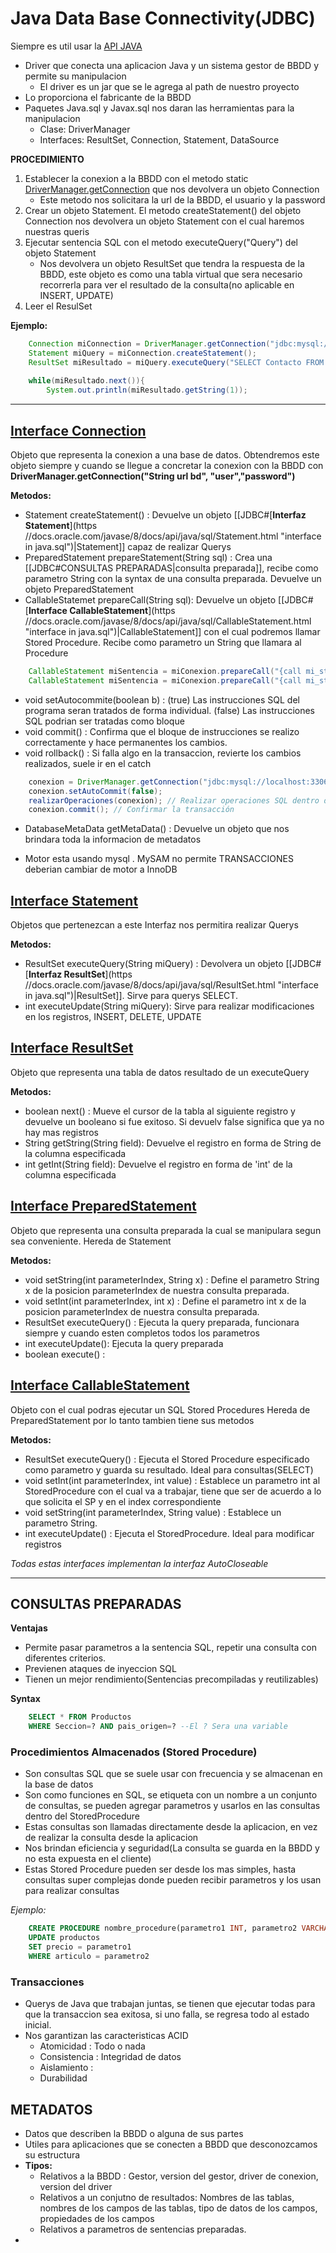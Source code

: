 # Java Data Base Connectivity(JDBC)

Siempre es util usar la  [API JAVA](https://docs.oracle.com/javase/8/docs/api/)

- Driver que conecta una aplicacion Java y un sistema gestor de BBDD y permite su manipulacion
	- El driver es un jar que se le agrega al path de nuestro proyecto
- Lo proporciona el fabricante de la BBDD
- Paquetes Java.sql y Javax.sql nos daran las herramientas para la manipulacion
	- Clase: DriverManager
	- Interfaces: ResultSet, Connection, Statement, DataSource

**PROCEDIMIENTO**
1. Establecer la conexion a la BBDD con el metodo static [DriverManager.getConnection](https://docs.oracle.com/javase/8/docs/api/java/sql/DriverManager.html#getConnection-java.lang.String-java.util.Properties-) que nos devolvera un objeto Connection
	- Este metodo nos solicitara la url de la BBDD, el usuario y la password
2. Crear un objeto Statement. El metodo createStatement() del objeto Connection nos devolvera un objeto Statement con el cual haremos nuestras queris
3. Ejecutar sentencia SQL con el metodo executeQuery("Query") del objeto Statement
	- Nos devolvera un objeto ResultSet que tendra la respuesta de la BBDD, este objeto es como una tabla virtual que sera necesario recorrerla para ver el resultado de la consulta(no aplicable en INSERT, UPDATE)
4. Leer el ResulSet

**Ejemplo:**
```Java
	Connection miConnection = DriverManager.getConnection("jdbc:mysql://localhost:3306/emarket","root","Asdacmdk27@");  
	Statement miQuery = miConnection.createStatement();  
	ResultSet miResultado = miQuery.executeQuery("SELECT Contacto FROM clientes");  
	  
	while(miResultado.next()){  
	    System.out.println(miResultado.getString(1));
```

---

## [**Interface Connection**](https://docs.oracle.com/javase/8/docs/api/java/sql/Connection.html "interface in java.sql")

Objeto que representa la conexion a una base de datos.
Obtendremos este objeto siempre y cuando se llegue a concretar la conexion con la BBDD con **DriverManager.getConnection("String url bd", "user","password")**

**Metodos:**
- Statement createStatement() : Devuelve un objeto [[JDBC#[**Interfaz Statement**](https //docs.oracle.com/javase/8/docs/api/java/sql/Statement.html "interface in java.sql")|Statement]] capaz de realizar Querys
- PreparedStatement prepareStatement(String sql) : Crea una [[JDBC#CONSULTAS PREPARADAS|consulta preparada]], recibe como parametro String con la syntax de una consulta preparada. Devuelve un objeto PreparedStatement
- CallableStatemet prepareCall(String sql): Devuelve un objeto [[JDBC#[**Interface CallableStatement**](https //docs.oracle.com/javase/8/docs/api/java/sql/CallableStatement.html "interface in java.sql")|CallableStatement]] con el cual podremos llamar Stored Procedure. Recibe como parametro un String que llamara al Procedure
```Java
	CallableStatement miSentencia = miConexion.prepareCall("{call mi_stored_procedure}")   // Si no tiene parametro el StoredProcedure
	CallableStatement miSentencia = miConexion.prepareCall("{call mi_stored_procedure(?, ?)}") // Si recibe parametro el StoredProcedure, entonces se coloca '?' segun la cantidad de pmtr q reciba
```

- void setAutocommite(boolean b) : (true) Las instrucciones SQL del programa seran tratados de forma individual. (false) Las instrucciones SQL podrian ser tratadas como bloque
- void commit() : Confirma que el bloque de instrucciones se realizo correctamente y hace permanentes los cambios.
- void rollback() : Si falla algo en la transaccion, revierte los cambios realizados, suele ir en el catch
``` Java
	conexion = DriverManager.getConnection("jdbc:mysql://localhost:3306/tu_basede_datos", "usuario", "contraseña");// Establecer la conexión a la base de datos 
	conexion.setAutoCommit(false); 
	realizarOperaciones(conexion); // Realizar operaciones SQL dentro de la transacción 
	conexion.commit(); // Confirmar la transacción 
```

- DatabaseMetaData getMetaData() : Devuelve un objeto que nos brindara toda la informacion de metadatos

- Motor esta usando mysql . MySAM no permite TRANSACCIONES deberian cambiar de motor a InnoDB
## [**Interface Statement**](https://docs.oracle.com/javase/8/docs/api/java/sql/Statement.html "interface in java.sql")

Objetos que pertenezcan a este Interfaz nos permitira realizar Querys

**Metodos:**
- ResultSet executeQuery(String miQuery) : Devolvera un objeto [[JDBC#[**Interfaz ResultSet**](https //docs.oracle.com/javase/8/docs/api/java/sql/ResultSet.html "interface in java.sql")|ResultSet]]. Sirve para querys SELECT.
- int executeUpdate(String miQuery): Sirve para realizar modificaciones en los registros, INSERT, DELETE, UPDATE


## [**Interface ResultSet**](https://docs.oracle.com/javase/8/docs/api/java/sql/ResultSet.html "interface in java.sql")

Objeto que representa una tabla de datos resultado de un executeQuery

**Metodos:**
- boolean next() : Mueve el cursor de la tabla al siguiente registro y devuelve un booleano si fue exitoso. Si devuelv false significa que ya no hay mas registros
- String getString(String field):  Devuelve el registro en forma de String de la columna especificada
- int getInt(String field): Devuelve el registro en forma de 'int' de la columna especificada

## [**Interface PreparedStatement**](https://docs.oracle.com/javase/8/docs/api/java/sql/PreparedStatement.html "interface in java.sql")

Objeto que representa una consulta preparada la cual se manipulara segun sea conveniente.
Hereda de Statement

**Metodos:**
- void setString(int parameterIndex, String x) : Define el parametro String x de la posicion parameterIndex de nuestra consulta preparada.
- void setInt(int parameterIndex, int x) : Define el parametro int x de la posicion parameterIndex de nuestra consulta preparada.
- ResultSet executeQuery() : Ejecuta la query preparada, funcionara siempre y cuando esten completos todos los parametros
- int executeUpdate(): Ejecuta la query preparada 
- boolean execute() : 

## [**Interface CallableStatement**](https://docs.oracle.com/javase/8/docs/api/java/sql/CallableStatement.html "interface in java.sql")

Objeto con el cual podras ejecutar un SQL Stored Procedures
Hereda de PreparedStatement por lo tanto tambien tiene sus metodos

**Metodos:**
- ResultSet executeQuery() : Ejecuta el Stored Procedure especificado como parametro y guarda su resultado. Ideal para consultas(SELECT)
- void setInt(int parameterIndex, int value) : Establece un parametro int al StoredProcedure con el cual va a trabajar, tiene que ser de acuerdo a lo que solicita el SP y en el index correspondiente
- void setString(int parameterIndex, String value) : Establece un parametro String.
- int executeUpdate() : Ejecuta el StoredProcedure. Ideal para modificar registros


*Todas estas interfaces implementan la interfaz AutoCloseable*

---

## CONSULTAS PREPARADAS

**Ventajas**
- Permite pasar parametros a la sentencia SQL, repetir una consulta con diferentes criterios.
- Previenen ataques de inyeccion SQL
- Tienen un mejor rendimiento(Sentencias precompiladas y reutilizables)

**Syntax**
```SQL
	SELECT * FROM Productos 
	WHERE Seccion=? AND pais_origen=? --El ? Sera una variable
```


### Procedimientos Almacenados (Stored Procedure)
- Son consultas SQL que se suele usar con frecuencia y se almacenan en la base de datos
- Son como funciones en SQL, se etiqueta con un nombre a un conjunto de consultas, se pueden agregar parametros y usarlos en las consultas dentro del StoredProcedure
- Estas consultas son llamadas directamente desde la aplicacion, en vez de realizar la consulta desde la aplicacion
- Nos brindan eficiencia y seguridad(La consulta se guarda en la BBDD y no esta expuesta en el cliente)
- Estas Stored Procedure pueden ser desde los mas simples, hasta consultas super complejas donde pueden recibir parametros y los usan para realizar consultas

*Ejemplo:*
```SQL
	CREATE PROCEDURE nombre_procedure(parametro1 INT, parametro2 VARCHAR(7))
	UPDATE productos
	SET precio = parametro1
	WHERE articulo = parametro2
```

### Transacciones
- Querys de Java que trabajan juntas, se tienen que ejecutar todas para que la transaccion sea exitosa, si uno falla, se regresa todo al estado inicial.
- Nos garantizan las caracteristicas ACID
	- Atomicidad : Todo o nada
	- Consistencia : Integridad de datos
	- Aislamiento : 
	- Durabilidad


## METADATOS

- Datos que describen la BBDD o alguna de sus partes
- Utiles para aplicaciones que se conecten a BBDD que desconozcamos su estructura
- **Tipos:**
	- Relativos a la BBDD : Gestor, version del gestor, driver de conexion, version del driver
	- Relativos a un conjutno de resultados: Nombres de las tablas, nombres de los campos  de las tablas, tipo de datos de los campos, propiedades de los campos
	- Relativos a parametros de sentencias preparadas.
- 